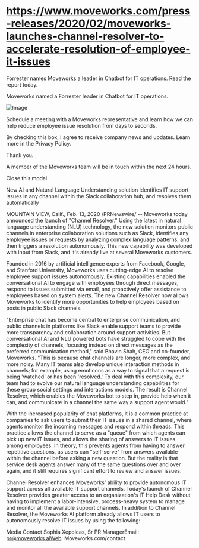 # https://www.moveworks.com/press-releases/2020/02/moveworks-launches-channel-resolver-to-accelerate-resolution-of-employee-it-issues

Forrester names Moveworks a leader in Chatbot for IT operations. Read the report today.

Moveworks named a Forrester leader in Chatbot for IT operations. 

![Image](https://www.moveworks.com/hubfs/img/site/qr-demo.png)

Schedule a meeting with a Moveworks representative and learn how we can help reduce employee issue resolution from days to seconds.

By checking this box, I agree to receive company news and updates. Learn more in the Privacy Policy.

Thank you.

A member of the Moveworks team will be in touch within the next 24 hours.



  Close this modal
  


New AI and Natural Language Understanding solution identifies IT support issues in any channel within the Slack collaboration hub, and resolves them automatically

MOUNTAIN VIEW, Calif., Feb. 13, 2020 /PRNewswire/ -- Moveworks today announced the launch of "Channel Resolver." Using the latest in natural language understanding (NLU) technology, the new solution monitors public channels in enterprise collaboration solutions such as Slack, identifies any employee issues or requests by analyzing complex language patterns, and then triggers a resolution autonomously. This new capability was developed with input from Slack, and it's already live at several Moveworks customers.

Founded in 2016 by artificial intelligence experts from Facebook, Google, and Stanford University, Moveworks uses cutting-edge AI to resolve employee support issues autonomously. Existing capabilities enabled the conversational AI to engage with employees through direct messages, respond to issues submitted via email, and proactively offer assistance to employees based on system alerts. The new Channel Resolver now allows Moveworks to identify more opportunities to help employees based on posts in public Slack channels.

"Enterprise chat has become central to enterprise communication, and public channels in platforms like Slack enable support teams to provide more transparency and collaboration around support activities. But conversational AI and NLU powered bots have struggled to cope with the complexity of channels, focusing instead on direct messages as the preferred communication method," said Bhavin Shah, CEO and co-founder, Moveworks. "This is because chat channels are longer, more complex, and more noisy. Many IT teams also develop unique interaction methods in channels; for example, using emoticons as a way to signal that a request is being 'watched' or has been 'resolved.' To deal with this complexity, our team had to evolve our natural language understanding capabilities for these group social settings and interactions models. The result is Channel Resolver, which enables the Moveworks bot to step in, provide help when it can, and communicate in a channel the same way a support agent would."

With the increased popularity of chat platforms, it is a common practice at companies to ask users to submit their IT issues in a shared channel, where agents monitor the incoming messages and respond within threads. This practice allows the channel to serve as a "queue" from which agents can pick up new IT issues, and allows the sharing of answers to IT issues among employees. In theory, this prevents agents from having to answer repetitive questions, as users can "self-serve" from answers available within the channel before asking a new question. But the reality is that service desk agents answer many of the same questions over and over again, and it still requires significant effort to review and answer issues.

Channel Resolver enhances Moveworks' ability to provide autonomous IT support across all available IT support channels. Today's launch of Channel Resolver provides greater access to an organization's IT Help Desk without having to implement a labor-intensive, process-heavy system to manage and monitor all the available support channels. In addition to Channel Resolver, the Moveworks AI platform already allows IT users to autonomously resolve IT issues by using the following:

Media Contact Sophia Xepoleas, Sr PR ManagerEmail: pr@moveworks.aiWeb: Moveworks.com/contact 

